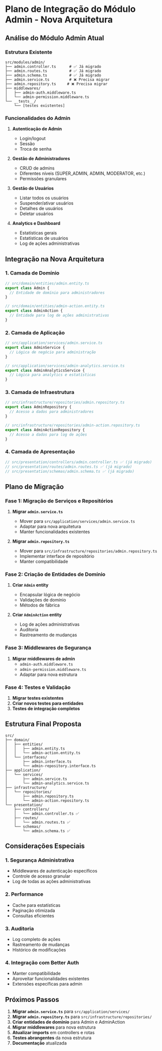 # Plano de Integração do Módulo Admin - Nova Arquitetura

## Análise do Módulo Admin Atual

### Estrutura Existente

```
src/modules/admin/
├── admin.controller.ts      # ✅ Já migrado
├── admin.routes.ts          # ✅ Já migrado
├── admin.schema.ts          # ✅ Já migrado
├── admin.service.ts         # ❌ Precisa migrar
├── admin.repository.ts     # ❌ Precisa migrar
├── middlewares/
│   ├── admin-auth.middleware.ts
│   └── admin-permission.middleware.ts
└── __tests__/
    └── [testes existentes]
```

### Funcionalidades do Admin

1. **Autenticação de Admin**

   - Login/logout
   - Sessão
   - Troca de senha

2. **Gestão de Administradores**

   - CRUD de admins
   - Diferentes níveis (SUPER_ADMIN, ADMIN, MODERATOR, etc.)
   - Permissões granulares

3. **Gestão de Usuários**

   - Listar todos os usuários
   - Suspender/ativar usuários
   - Detalhes de usuários
   - Deletar usuários

4. **Analytics e Dashboard**
   - Estatísticas gerais
   - Estatísticas de usuários
   - Log de ações administrativas

## Integração na Nova Arquitetura

### 1. Camada de Domínio

```typescript
// src/domain/entities/admin.entity.ts
export class Admin {
  // Entidade de domínio para administradores
}

// src/domain/entities/admin-action.entity.ts
export class AdminAction {
  // Entidade para log de ações administrativas
}
```

### 2. Camada de Aplicação

```typescript
// src/application/services/admin.service.ts
export class AdminService {
  // Lógica de negócio para administração
}

// src/application/services/admin-analytics.service.ts
export class AdminAnalyticsService {
  // Lógica para analytics e estatísticas
}
```

### 3. Camada de Infraestrutura

```typescript
// src/infrastructure/repositories/admin.repository.ts
export class AdminRepository {
  // Acesso a dados para administradores
}

// src/infrastructure/repositories/admin-action.repository.ts
export class AdminActionRepository {
  // Acesso a dados para log de ações
}
```

### 4. Camada de Apresentação

```typescript
// src/presentation/controllers/admin.controller.ts ✅ (já migrado)
// src/presentation/routes/admin.routes.ts ✅ (já migrado)
// src/presentation/schemas/admin.schema.ts ✅ (já migrado)
```

## Plano de Migração

### Fase 1: Migração de Serviços e Repositórios

1. **Migrar `admin.service.ts`**

   - Mover para `src/application/services/admin.service.ts`
   - Adaptar para nova arquitetura
   - Manter funcionalidades existentes

2. **Migrar `admin.repository.ts`**
   - Mover para `src/infrastructure/repositories/admin.repository.ts`
   - Implementar interface de repositório
   - Manter compatibilidade

### Fase 2: Criação de Entidades de Domínio

1. **Criar `Admin` entity**

   - Encapsular lógica de negócio
   - Validações de domínio
   - Métodos de fábrica

2. **Criar `AdminAction` entity**
   - Log de ações administrativas
   - Auditoria
   - Rastreamento de mudanças

### Fase 3: Middlewares de Segurança

1. **Migrar middlewares de admin**
   - `admin-auth.middleware.ts`
   - `admin-permission.middleware.ts`
   - Adaptar para nova estrutura

### Fase 4: Testes e Validação

1. **Migrar testes existentes**
2. **Criar novos testes para entidades**
3. **Testes de integração completos**

## Estrutura Final Proposta

```
src/
├── domain/
│   ├── entities/
│   │   ├── admin.entity.ts
│   │   └── admin-action.entity.ts
│   └── interfaces/
│       ├── admin.interface.ts
│       └── admin-repository.interface.ts
├── application/
│   └── services/
│       ├── admin.service.ts
│       └── admin-analytics.service.ts
├── infrastructure/
│   └── repositories/
│       ├── admin.repository.ts
│       └── admin-action.repository.ts
└── presentation/
    ├── controllers/
    │   └── admin.controller.ts ✅
    ├── routes/
    │   └── admin.routes.ts ✅
    └── schemas/
        └── admin.schema.ts ✅
```

## Considerações Especiais

### 1. **Segurança Administrativa**

- Middlewares de autenticação específicos
- Controle de acesso granular
- Log de todas as ações administrativas

### 2. **Performance**

- Cache para estatísticas
- Paginação otimizada
- Consultas eficientes

### 3. **Auditoria**

- Log completo de ações
- Rastreamento de mudanças
- Histórico de modificações

### 4. **Integração com Better Auth**

- Manter compatibilidade
- Aproveitar funcionalidades existentes
- Extensões específicas para admin

## Próximos Passos

1. **Migrar `admin.service.ts`** para `src/application/services/`
2. **Migrar `admin.repository.ts`** para `src/infrastructure/repositories/`
3. **Criar entidades de domínio** para Admin e AdminAction
4. **Migrar middlewares** para nova estrutura
5. **Atualizar imports** em controllers e rotas
6. **Testes abrangentes** da nova estrutura
7. **Documentação** atualizada
